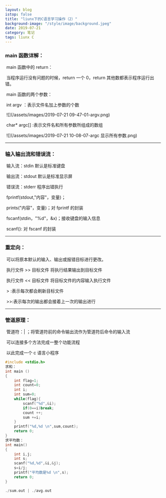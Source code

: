 ```yaml
---
layout: blog
istop: false
title: "liunx下的C语言学习操作（2）"
background-image: "/style/image/background.jpeg"
date: 2019-07-21
category: 笔记
tags: liunx C
---
```


### main 函数详解：

​ main 函数中的 return：

​ 当程序运行没有问题的时候，return 一个 0，return 其他数都表示程序运行出错。

​ main 函数的两个参数：

​ int argv ：表示文件名加上参数的个数

​ ![](/assets/images/2019-07-21 09-47-01-argv.png)

​ char\* argc[] :表示文件名和所有参数所组成的数组

​ ![](/assets/images/2019-07-21 10-08-07-argc 显示所有参数.png)

---

### 输入输出流和错误流：

​ 输入流：stdin 默认是标准键盘

​ 输出流：stdout 默认是标准显示屏

​ 错误流：stderr 程序出错执行

​ fprintf(stdout,"内容"，变量)；

​ prints("内容"，变量)；对 fprintf 的封装

​ fscanf(stdin，"%d"，&x)；接收键盘的输入信息

​ scanf(): 对 fscanf 的封装

---

### 重定向：

​ 可以将原本默认的输入、输出或报错目标进行更改。

​ 执行文件 >> 目标文件 将执行结果输出到目标文件

​ 执行文件 << 目标文件 将目标文件的内容输入执行文件

​ > :表示每次都会刷新目标文件

​ >>:表示每次的输出都会接着上一次的输出进行

---

### 管道原理：

​ 管道符：| ；将管道符前的命令输出流作为管道符后命令的输入流

​ 可以连接多个方法完成一整个功能流程

​ 以此完成一个 c 语言小程序

```c
#include <stdio.h>
求和：
int main ()
{
    int flag=1;
    int count=0;
    int i;
    int sum=0;
    while(flag){
        scanf("%d",&i);
        if(0==i)break;
        count ++;
        sum +=i;
    }
    printf("%d,%d \n",sum,count);
    return 0;
}
求平均数：
int main()
{
    int i,j;
    int s;
    scanf("%d,%d",&i,&j);
    s=i/j;
    printf("平均数是%d \n",s);
    return 0;
}

./sum.out | ./avg.out
```

